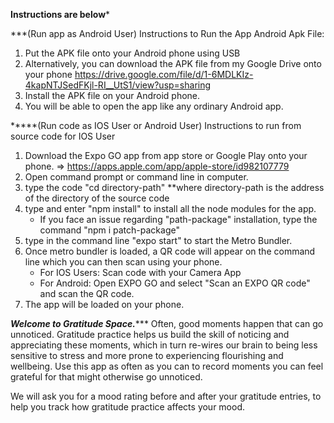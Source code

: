
****Instructions are below*****


***(Run app as Android User)
Instructions to Run the App Android Apk File:
1. Put the APK file onto your Android phone using USB
2. Alternatively, you can download the APK file from my Google Drive onto your phone  https://drive.google.com/file/d/1-6MDLKIz-4kapNTJSedFKjl-RI__UtS1/view?usp=sharing
3. Install the APK file on your Android phone.
4. You will be able to open the app like any ordinary Android app. 

*****(Run code as IOS User or Android User)
Instructions to run from source code for IOS User
1. Download the Expo GO app from app store or Google Play onto your phone. => https://apps.apple.com/app/apple-store/id982107779
2. Open command prompt or command line in computer.
3. type the code "cd directory-path" **where directory-path is the address of the directory of the source code
4. type and enter "npm install" to install all the node modules for the app. 
   - If you face an issue regarding "path-package" installation, type the command "npm i patch-package"
5. type in the command line "expo start" to start the Metro Bundler.
6. Once metro bundler is loaded, a QR code will appear on the command line which you can then scan using your phone.
   - For IOS Users: Scan code with your Camera App
   - For Android: Open EXPO GO and select "Scan an EXPO QR code" and scan the QR code. 
7. The app will be loaded on your phone. 


*****Welcome to Gratitude Space.********
Often, good moments happen that can go unnoticed. Gratitude practice helps us build the skill of noticing and appreciating these moments, which in turn re-wires our brain to being less sensitive to stress and more prone to experiencing flourishing and wellbeing. Use this app as often as you can to record moments you can feel grateful for that might otherwise go unnoticed.

We will ask you for a mood rating before and after your gratitude entries, to help you track how gratitude practice affects your mood.

